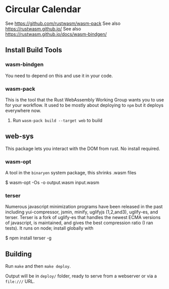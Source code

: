 # Circular Calendar

See https://github.com/rustwasm/wasm-pack
See also https://rustwasm.github.io/
See also https://rustwasm.github.io/docs/wasm-bindgen/

## Install Build Tools

### wasm-bindgen

You need to depend on this and use it in your code.

### wasm-pack

This is the tool that the Rust WebAssembly Working Group wants you to use for
your workflow.  It used to be mostly about deploying to `npm` but it deploys
everywhere now.

1. Run `wasm-pack build --target web` to build

## web-sys

This package lets you interact with the DOM from rust.
No install required.

### wasm-opt

A tool in the `binaryen` system package, this shrinks .wasm files

  $ wasm-opt -Os -o output.wasm input.wasm

### terser

Numerous javascript minimization programs have been released in the past
including yui-compressor, jsmin, minify, uglifyjs (1,2,and3), uglify-es,
and terser.  Terser is a fork of uglify-es that handles the newest ECMA
versions of javascript, is maintained, and gives the best compression
ratio (I ran tests).  It runs on node; install globally with

  $ npm install terser -g

## Building

Run `make` and then `make deploy`.

Output will be in `deploy/` folder, ready to serve from a webserver or via
a `file:///` URL.
